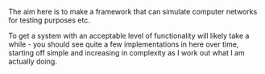 The aim here is to make a framework that can simulate computer networks for testing purposes etc.

To get a system with an acceptable level of functionality will likely take a while - you should see quite a few implementations in here over time, starting off simple and increasing in complexity as I work out what I am actually doing.